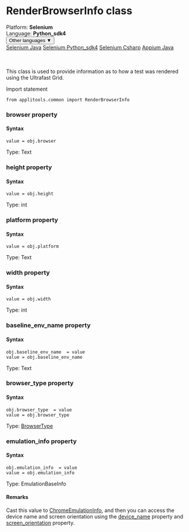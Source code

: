 # RenderBrowserInfo class
<div class='platform-bar-container-div'><div class='platform-bar-div'>Platform:  <b> Selenium</b>
</div><div class='platform-bar-div'>Language: <b>Python_sdk4</b></div><div class='dropdown-button-container-div'><button class='sdk-language-dropdown-button'>Other languages ▼</button><div class='dropdown-content'>
<a href='../../selenium/java/renderbrowserinfo'>Selenium Java</a>
<a href='../../selenium/python_sdk4/renderbrowserinfo'>Selenium Python_sdk4</a>
<a href='../../selenium/csharp/renderbrowserinfo'>Selenium Csharp</a>
<a href='../../appium/java/renderbrowserinfo'>Appium Java</a>
</div></div><br /><br /></div>




This class is used to provide information as to how a test was rendered using the Ultrafast Grid.

Import statement

    from applitools.common import RenderBrowserInfo
    	


### browser property
#### Syntax


    value = obj.browser
    

Type: Text

### height property
#### Syntax


    value = obj.height
    

Type: int

### platform property
#### Syntax


    value = obj.platform
    

Type: Text

### width property
#### Syntax


    value = obj.width
    

Type: int

### baseline_env_name property
#### Syntax


    obj.baseline_env_name  = value
    value = obj.baseline_env_name
    

Type: Text

### browser_type property
#### Syntax


    obj.browser_type  = value
    value = obj.browser_type
    

Type: [BrowserType](./browsertype)

### emulation_info property
#### Syntax


    obj.emulation_info  = value
    value = obj.emulation_info
    

Type: EmulationBaseInfo

#### Remarks


Cast this value to [ChromeEmulationInfo](./chromeemulationinfo), and then you can access the device name and screen orientation using the [device_name](./chromeemulationinfo#device_name-property) property and [screen_orientation](./chromeemulationinfo#screen_orientation-property) property.
